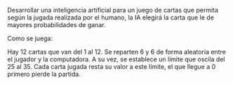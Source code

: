 Desarrollar una inteligencia artificial para un juego de cartas que permita según la jugada realizada por el humano, la IA elegirá la carta que le de mayores probabilidades de ganar.

Como se juega:

Hay 12 cartas que van del 1 al 12. Se reparten 6 y 6 de forma aleatoria entre el jugador y la computadora. A su vez, se establece un límite que oscila del 25 al 35. Cada carta jugada resta su valor a este límite, el que llegue a 0 primero pierde la partida.
